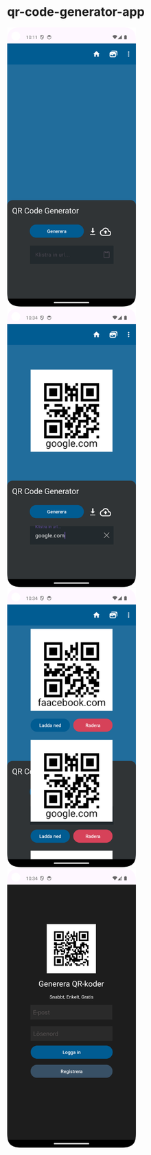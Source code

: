 # qr-code-generator-app

<img src="app/src/main/res/drawable/Screenshot_20241128_101159.png" alt="QR Code Generator App" width="300">
<img src="app/src/main/res/drawable/Screenshot_20241128_103406.png" alt="QR Code Generator App" width="300">
<img src="app/src/main/res/drawable/Screenshot_20241128_103434.png" alt="QR Code Generator App" width="300">
<img src="app/src/main/res/drawable/Screenshot_20241128_103447.png" alt="QR Code Generator App" width="300">
